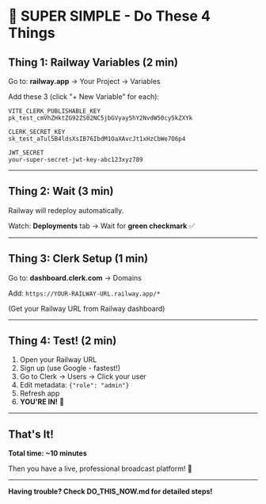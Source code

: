 # 🚀 SUPER SIMPLE - Do These 4 Things

## Thing 1: Railway Variables (2 min)

Go to: **railway.app** → Your Project → Variables

Add these 3 (click "+ New Variable" for each):

```
VITE_CLERK_PUBLISHABLE_KEY
pk_test_cmVhZHktZG92ZS02NC5jbGVyay5hY2NvdW50cy5kZXYk
```

```
CLERK_SECRET_KEY
sk_test_aTul5B4ldsXsIB76IbdM1OaXAvcJt1xHzCbWe7O6p4
```

```
JWT_SECRET
your-super-secret-jwt-key-abc123xyz789
```

---

## Thing 2: Wait (3 min)

Railway will redeploy automatically.

Watch: **Deployments** tab → Wait for **green checkmark** ✅

---

## Thing 3: Clerk Setup (1 min)

Go to: **dashboard.clerk.com** → Domains

Add: `https://YOUR-RAILWAY-URL.railway.app/*`

(Get your Railway URL from Railway dashboard)

---

## Thing 4: Test! (2 min)

1. Open your Railway URL
2. Sign up (use Google - fastest!)
3. Go to Clerk → Users → Click your user
4. Edit metadata: `{"role": "admin"}`
5. Refresh app
6. **YOU'RE IN!** 🎉

---

## That's It!

**Total time: ~10 minutes**

Then you have a live, professional broadcast platform! 🎊

---

**Having trouble? Check DO_THIS_NOW.md for detailed steps!**

